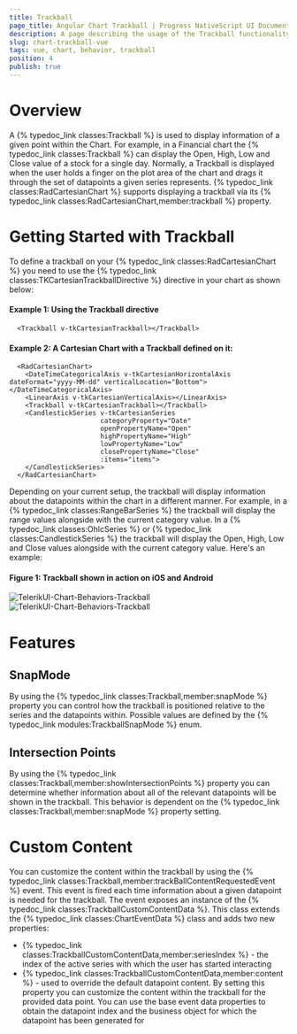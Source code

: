 ```yaml
---
title: Trackball
page_title: Angular Chart Trackball | Progress NativeScript UI Documentation
description: A page describing the usage of the Trackball functionality with Angular
slug: chart-trackball-vue
tags: vue, chart, behavior, trackball
position: 4
publish: true
---
```


# Overview
A {% typedoc_link classes:Trackball %} is used to display information of a given point within the Chart. For example, in a Financial chart the {% typedoc_link classes:Trackball %} can display the Open, High, Low and Close value of a stock for a single day. Normally, a Trackball is displayed when the user holds a finger on the plot area of the chart and drags it through the set of datapoints a given series represents. {% typedoc_link classes:RadCartesianChart %} supports displaying a trackball via its {% typedoc_link classes:RadCartesianChart,member:trackball %} property.

# Getting Started with Trackball
To define a trackball on your {% typedoc_link classes:RadCartesianChart %} you need to use the {% typedoc_link classes:TKCartesianTrackballDirective %} directive in your chart as shown below:

#### Example 1: Using the Trackball directive

```
  <Trackball v-tkCartesianTrackball></Trackball>
```

#### Example 2: A Cartesian Chart with a Trackball defined on it:

```
  <RadCartesianChart>
    <DateTimeCategoricalAxis v-tkCartesianHorizontalAxis dateFormat="yyyy-MM-dd" verticalLocation="Bottom"></DateTimeCategoricalAxis>
    <LinearAxis v-tkCartesianVerticalAxis></LinearAxis>
    <Trackball v-tkCartesianTrackball></Trackball>
    <CandlestickSeries v-tkCartesianSeries
                       categoryProperty="Date"
                       openPropertyName="Open"
                       highPropertyName="High"
                       lowPropertyName="Low"
                       closePropertyName="Close"
                       :items="items">
    </CandlestickSeries>
  </RadCartesianChart>
```

Depending on your current setup, the trackball will display information about the datapoints within the chart in a different manner. For example, in a {% typedoc_link classes:RangeBarSeries %} the trackball will display the range values alongside with the current category value. In a {% typedoc_link classes:OhlcSeries %} or {% typedoc_link classes:CandlestickSeries %} the trackball will display the Open, High, Low and Close values alongside with the current category value. Here's an example:

#### Figure 1: Trackball shown in action on iOS and Android
![TelerikUI-Chart-Behaviors-Trackball](../../../../ui/img/ns_ui/trackball_candlestick_ios.png "Trackball with Candlestick Series on iOS")![TelerikUI-Chart-Behaviors-Trackball](../../../../ui/img/ns_ui/trackball_candlestick_android.png "Trackball with Candlestick Series on Android")

# Features

## SnapMode
By using the {% typedoc_link classes:Trackball,member:snapMode %} property you can control how the trackball is positioned relative to the series and the datapoints within. Possible values are defined by the {% typedoc_link modules:TrackballSnapMode %} enum.

## Intersection Points
By using the {% typedoc_link classes:Trackball,member:showIntersectionPoints %} property you can determine whether information about all of the relevant datapoints will be shown in the trackball. This behavior is dependent on the {% typedoc_link classes:Trackball,member:snapMode %} property setting.

# Custom Content
You can customize the content within the trackball by using the {% typedoc_link classes:Trackball,member:trackBallContentRequestedEvent %} event. This event is fired each time information about a given datapoint is needed for the trackball. The event exposes an instance of the {% typedoc_link classes:TrackballCustomContentData %}. This class extends the {% typedoc_link classes:ChartEventData %} class and adds two new properties:
- {% typedoc_link classes:TrackballCustomContentData,member:seriesIndex %} - the index of the active series with which the user has started interacting
- {% typedoc_link classes:TrackballCustomContentData,member:content %} - used to override the default datapoint content. By setting this property you can customize the content within the trackball for the provided data point. You can use the base event data properties to obtain the datapoint index and the business object for which the datapoint has been generated for
